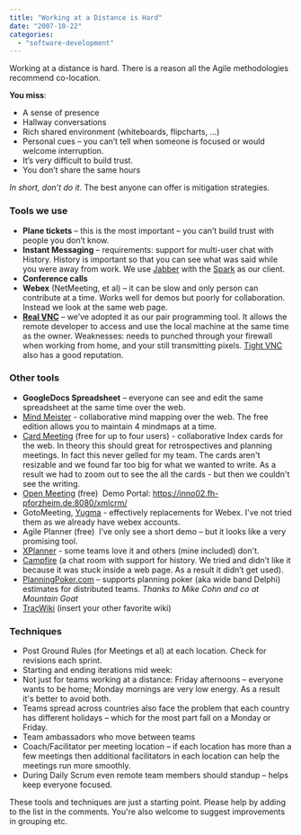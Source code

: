 ```yaml
---
title: "Working at a Distance is Hard"
date: "2007-10-22"
categories: 
  - "software-development"
---
```


Working at a distance is hard. There is a reason all the Agile methodologies recommend co-location.

**You miss**:

- A sense of presence
- Hallway conversations
- Rich shared environment (whiteboards, flipcharts, …)
- Personal cues – you can’t tell when someone is focused or would welcome interruption.
- It’s very difficult to build trust.
- You don’t share the same hours

_In short, don’t do it._ The best anyone can offer is mitigation strategies.

### **Tools we use**

- **Plane tickets** – this is the most important – you can’t build trust with people you don’t know.
- **Instant Messaging** – requirements: support for multi-user chat with History. History is important so that you can see what was said while you were away from work. We use [Jabber](https://www.jabber.org/) with the [Spark](https://www.igniterealtime.org/projects/spark/index.jsp) as our client.
- **Conference calls**
- **Webex** (NetMeeting, et al) – it can be slow and only person can contribute at a time. Works well for demos but poorly for collaboration. Instead we look at the same web page.
- [**Real VNC**](https://www.realvnc.com/en/) – we’ve adopted it as our pair programming tool. It allows the remote developer to access and use the local machine at the same time as the owner. Weaknesses: needs to punched through your firewall when working from home, and your still transmitting pixels. [Tight VNC](https://www.tightvnc.com/) also has a good reputation.

### **Other tools**

- **GoogleDocs Spreadsheet** – everyone can see and edit the same spreadsheet at the same time over the web.
- [Mind Meister](https://www.mindmeister.com/) - collaborative mind mapping over the web. The free edition allows you to maintain 4 mindmaps at a time.
- [Card Meeting](https://www.cardmeeting.com/) (free for up to four users) - collaborative Index cards for the web. In theory this should great for retrospectives and planning meetings. In fact this never gelled for my team. The cards aren't resizable and we found far too big for what we wanted to write. As a result we had to zoom out to see the all the cards - but then we couldn't see the writing.
- [Open Meeting](https://code.google.com/p/openmeetings/) (free)  Demo Portal: https://inno02.fh-pforzheim.de:8080/xmlcrm/
- GotoMeeting, [Yugma](https://www.yugma.com/) - effectively replacements for Webex. I've not tried them as we already have webex accounts.
- Agile Planner (free)  I’ve only see a short demo – but it looks like a very promising tool.
- [XPlanner](https://xplanner.org/) - some teams love it and others (mine included) don't.
- [Campfire](https://basecamp.com/retired/campfire) (a chat room with support for history. We tried and didn’t like it because it was stuck inside a web page. As a result it didn’t get used).
- [PlanningPoker.com](https://www.planningpoker.com) – supports planning poker (aka wide band Delphi) estimates for distributed teams. _Thanks to Mike Cohn and co at Mountain Goat_
- [TracWiki](https://trac.edgewall.org/wiki/TracWiki) (insert your other favorite wiki)

### **Techniques**

- Post Ground Rules (for Meetings et al) at each location. Check for revisions each sprint.
- Starting and ending iterations mid week:
- Not just for teams working at a distance: Friday afternoons – everyone wants to be home; Monday mornings are very low energy. As a result it's better to avoid both.
- Teams spread across countries also face the problem that each country has different holidays – which for the most part fall on a Monday or Friday.
- Team ambassadors who move between teams
- Coach/Facilitator per meeting location – if each location has more than a few meetings then additional facilitators in each location can help the meetings run more smoothly.
- During Daily Scrum even remote team members should standup – helps keep everyone focused.

These tools and techniques are just a starting point. Please help by adding to the list in the comments. You're also welcome to suggest improvements in grouping etc.
